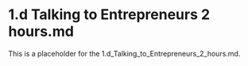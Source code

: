 # 1.d Talking to Entrepreneurs 2 hours.md

This is a placeholder for the 1.d_Talking_to_Entrepreneurs_2_hours.md.